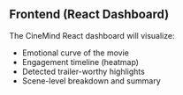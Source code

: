 ##  Frontend (React Dashboard)
The CineMind React dashboard will visualize:
- Emotional curve of the movie  
- Engagement timeline (heatmap)  
- Detected trailer-worthy highlights  
- Scene-level breakdown and summary  
